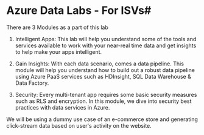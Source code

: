 # Azure Data Labs - For ISVs#

There are 3 Modules as a part of this lab

1. Intelligent Apps: This lab will help you understand some of the tools and services available to work with your near-real time data and get insights to help make your apps intelligent.

1. Gain Insights: With each data scenario, comes a data pipeline. This module will help you understand how to build out a robust data pipeline using Azure PaaS services such as HDInsight, SQL Data Warehouse & Data Factory.

1. Security: Every multi-tenant app requires some basic security measures such as RLS and encryption. In this module, we dive into security best practices with data services in Azure.


We will be using a dummy use case of an e-commerce store and generating click-stream data based on user's activity on the website.